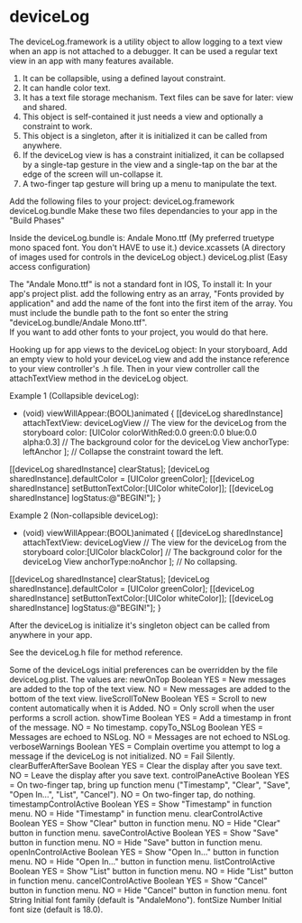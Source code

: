 # deviceLog
The deviceLog.framework is a utility object to allow logging to a text view when an app is not attached to a
debugger.  It can be used a regular text view in an app with many features available.

1)  It can be collapsible, using a defined layout constraint.
2)  It can handle color text.
3)  It has a text file storage mechanism.  Text files can be save for later: view and shared.
4)  This object is self-contained it just needs a view and optionally a constraint to work.
5)  This object is a singleton, after it is initialized it can be called from anywhere.
6)  If the deviceLog view is has a constraint initialized, it can be collapsed by a single-tap gesture in the
view and a single-tap on the bar at the edge of the screen will un-collapse it.
7) A two-finger tap gesture will bring up a menu to manipulate the text.

Add the following files to your project:
deviceLog.framework
deviceLog.bundle
Make these two files dependancies to your app in the "Build Phases"

Inside the deviceLog.bundle is:
Andale Mono.ttf     	(My preferred truetype mono spaced font.  You don't HAVE to use it.)
device.xcassets     	(A directory of images used for controls in the deviceLog object.)
deviceLog.plist		(Easy access configuration)

The "Andale Mono.ttf" is not a standard font in IOS, To install it:
In your app's project plist. add the following entry as an array, "Fonts provided by application" and add the name
of the font into the first item of the array.  You must include the bundle path to the font so enter the string "deviceLog.bundle/Andale Mono.ttf".  
If you want to add other fonts to your project, you would do that here.

Hooking up for app views to the deviceLog object:
In your storyboard, Add an empty view to hold your deviceLog view and add the instance reference to your view controller's .h file.
Then in your view controller call the attachTextView method in the deviceLog object.

Example 1 (Collapsible deviceLog):
- (void) viewWillAppear:(BOOL)animated {
[[deviceLog sharedInstance] attachTextView: deviceLogView               // The view for the deviceLog from the storyboard
color: [UIColor colorWithRed:0.0 green:0.0 blue:0.0 alpha:0.3] // The background color for the deviceLog View
anchorType: leftAnchor ];               // Collapse the constraint toward the left.

[[deviceLog sharedInstance] clearStatus];
[deviceLog sharedInstance].defaultColor = [UIColor greenColor];
[[deviceLog sharedInstance] setButtonTextColor:[UIColor whiteColor]];
[[deviceLog sharedInstance] logStatus:@"BEGIN!"];
}


Example 2 (Non-collapsible deviceLog):
- (void) viewWillAppear:(BOOL)animated {
[[deviceLog sharedInstance] attachTextView: deviceLogView               // The view for the deviceLog from the storyboard
color:[UIColor blackColor]         // The background color for the deviceLog View
anchorType:noAnchor ];       	            // No collapsing.

[[deviceLog sharedInstance] clearStatus];
[deviceLog sharedInstance].defaultColor = [UIColor greenColor];
[[deviceLog sharedInstance] setButtonTextColor:[UIColor whiteColor]];
[[deviceLog sharedInstance] logStatus:@"BEGIN!"];
}

After the deviceLog is initialize it's singleton object can be called from anywhere in your app.

See the deviceLog.h file for method reference.

Some of the deviceLogs initial preferences can be overridden by the file deviceLog.plist.  The values are:
newOnTop		Boolean	YES = New messages are added to the top of the text view.
NO = New messages are added to the bottom of the text view.
liveScrollToNew		Boolean	YES = Scroll to new content automatically when it is Added.
NO = Only scroll when the user performs a scroll action.
showTime		Boolean	YES = Add a timestamp in front of the message.
NO = No timestamp.
copyTo_NSLog		Boolean	YES = Messages are echoed to NSLog.
NO = Messages are not echoed to NSLog.
verboseWarnings		Boolean	YES = Complain overtime you attempt to log a message if the deviceLog is not initialized.
NO = Fail Silently.
clearBufferAfterSave	Boolean	YES = Clear the display after you save text.
NO = Leave the display after you save text.
controlPaneActive	Boolean	YES = On two-finger tap, bring up function menu ("Timestamp", "Clear", "Save", "Open In…", "List", "Cancel").
NO =  On two-finger tap, do nothing.
timestampControlActive	Boolean	YES = Show "Timestamp" in function menu.
NO = Hide "Timestamp" in function menu.
clearControlActive	Boolean	YES = Show "Clear" button in function menu. 
NO = Hide "Clear" button in function menu.
saveControlActive	Boolean	YES = Show "Save" button in function menu. 
NO = Hide "Save" button in function menu.
openInControlActive	Boolean	YES = Show "Open In…" button in function menu. 
NO = Hide "Open In…" button in function menu.
listControlActive	Boolean	YES = Show "List" button in function menu. 
NO = Hide "List" button in function menu.
cancelControlActive	Boolean	YES = Show "Cancel" button in function menu. 
NO = Hide "Cancel" button in function menu.
font			String		Initial font family (default is "AndaleMono").
fontSize		Number		Initial font size (default is 18.0).

